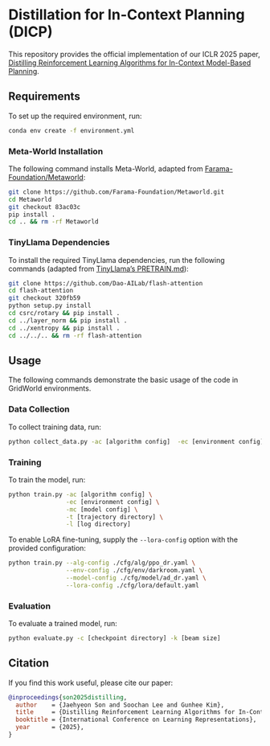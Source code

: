 # Distillation for In-Context Planning (DICP)

This repository provides the official implementation of our ICLR 2025 paper, [Distilling Reinforcement Learning Algorithms for In-Context Model-Based Planning](https://openreview.net/forum?id=BfUugGfBE5&noteId=BfUugGfBE5).

## Requirements

To set up the required environment, run:
```bash
conda env create -f environment.yml
```

### Meta-World Installation

The following command installs Meta-World, adapted from [Farama-Foundation/Metaworld](https://github.com/Farama-Foundation/Metaworld):
```bash
git clone https://github.com/Farama-Foundation/Metaworld.git
cd Metaworld
git checkout 83ac03c
pip install .
cd .. && rm -rf Metaworld
```

### TinyLlama Dependencies

To install the required TinyLlama dependencies, run the following commands (adapted from [TinyLlama’s PRETRAIN.md](https://github.com/jzhang38/TinyLlama/blob/main/PRETRAIN.md)):
```bash
git clone https://github.com/Dao-AILab/flash-attention
cd flash-attention
git checkout 320fb59
python setup.py install
cd csrc/rotary && pip install .
cd ../layer_norm && pip install .
cd ../xentropy && pip install .
cd ../../.. && rm -rf flash-attention
```

## Usage

The following commands demonstrate the basic usage of the code in GridWorld environments.

### Data Collection

To collect training data, run:
```bash
python collect_data.py -ac [algorithm config]  -ec [environment config] -t [trajectory directory]
```

### Training

To train the model, run:
```bash
python train.py -ac [algorithm config] \
                -ec [environment config] \
                -mc [model config] \
                -t [trajectory directory] \
                -l [log directory]
```

To enable LoRA fine-tuning, supply the `--lora-config` option with the provided
configuration:

```bash
python train.py --alg-config ./cfg/alg/ppo_dr.yaml \
                --env-config ./cfg/env/darkroom.yaml \
                --model-config ./cfg/model/ad_dr.yaml \
                --lora-config ./cfg/lora/default.yaml
```

### Evaluation

To evaluate a trained model, run:
```bash
python evaluate.py -c [checkpoint directory] -k [beam size]
```


## Citation
If you find this work useful, please cite our paper:
```bibtex
@inproceedings{son2025distilling,
  author    = {Jaehyeon Son and Soochan Lee and Gunhee Kim},
  title     = {Distilling Reinforcement Learning Algorithms for In-Context Model-Based Planning},
  booktitle = {International Conference on Learning Representations},
  year      = {2025},
}
```
